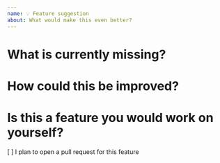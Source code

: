```yaml
---
name: 💡 Feature suggestion
about: What would make this even better?
---
```


# What is currently missing?

<!-- Please, describe what is currently missing and why should it be present in the project. -->

# How could this be improved?

<!-- If you already know how this could be approached, please provide some brief explanation about it. -->

# Is this a feature you would work on yourself?

[ ] I plan to open a pull request for this feature
